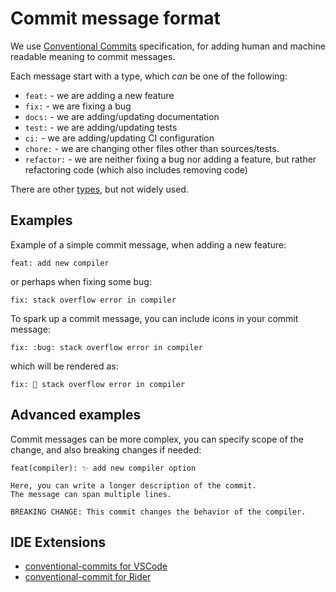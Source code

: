 # Commit message format

We use [Conventional Commits](https://www.conventionalcommits.org/en/v1.0.0/#summary) specification,
for adding human and machine readable meaning to commit messages.

Each message start with a type, which _can_ be one of the following:

  - `feat:` - we are adding a new feature
  - `fix:` - we are fixing a bug
  - `docs:` - we are adding/updating documentation
  - `test:` - we are adding/updating tests
  - `ci:` - we are adding/updating CI configuration
  - `chore:` - we are changing other files other than sources/tests.
  - `refactor:` - we are neither fixing a bug nor adding a feature, but rather refactoring code (which also includes removing code)

There are other [types](https://github.com/angular/angular/blob/22b96b9/CONTRIBUTING.md#type), but not widely used.

## Examples

Example of a simple commit message, when adding a new feature:

```
feat: add new compiler
```

or perhaps when fixing some bug:

```
fix: stack overflow error in compiler
```

To spark up a commit message, you can include icons in your commit message:

```
fix: :bug: stack overflow error in compiler
```

which will be rendered as:

```
fix: 🐛 stack overflow error in compiler
```

## Advanced examples

Commit messages can be more complex, you can specify scope of the change, and also breaking changes if needed:

```
feat(compiler): ✨ add new compiler option

Here, you can write a longer description of the commit.
The message can span multiple lines.

BREAKING CHANGE: This commit changes the behavior of the compiler.
```

## IDE Extensions

  - [conventional-commits for VSCode](https://marketplace.visualstudio.com/items?itemName=vivaxy.vscode-conventional-commits)
  - [conventional-commit for Rider](https://plugins.jetbrains.com/plugin/13389-conventional-commit)
